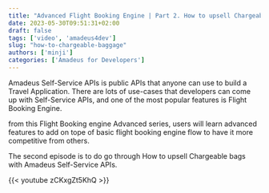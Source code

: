 ```yaml
---
title: "Advanced Flight Booking Engine | Part 2. How to upsell Chargeable baggage"
date: 2023-05-30T09:51:31+02:00
draft: false
tags: ['video', 'amadeus4dev'] 
slug: "how-to-chargeable-baggage"
authors: ['minji']
categories: ['Amadeus for Developers']
---
```

Amadeus Self-Service APIs is public APIs that anyone can use to build a Travel Application. There are lots of use-cases that developers can come up with Self-Service APIs, and one of the most popular features is Flight Booking Engine.

from this Flight Booking engine Advanced series, users will learn advanced features to add on tope of  basic flight booking engine flow to have it more competitive from others. 

The second episode is to do go through How to upsell Chargeable bags with Amadeus Self-Service APIs.

{{< youtube zCKxgZt5KhQ >}}
